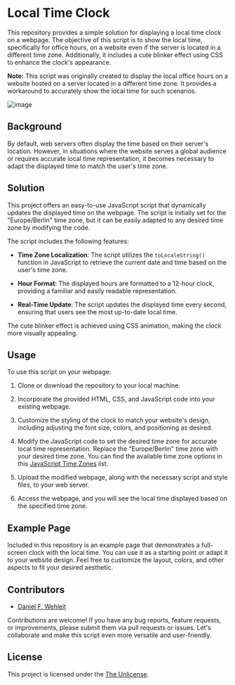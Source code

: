 # Local Time Clock

This repository provides a simple solution for displaying a local time clock on a webpage. The objective of this script is to show the local time, specifically for office hours, on a website even if the server is located in a different time zone. Additionally, it includes a cute blinker effect using CSS to enhance the clock's appearance.

**Note:** This script was originally created to display the local office hours on a website hosted on a server located in a different time zone. It provides a workaround to accurately show the local time for such scenarios.

![image](https://github.com/1xn/localtime-webclock/blob/main/screenshot.gif?raw=true)

## Background

By default, web servers often display the time based on their server's location. However, in situations where the website serves a global audience or requires accurate local time representation, it becomes necessary to adapt the displayed time to match the user's time zone.

## Solution

This project offers an easy-to-use JavaScript script that dynamically updates the displayed time on the webpage. The script is initially set for the "Europe/Berlin" time zone, but it can be easily adapted to any desired time zone by modifying the code.

The script includes the following features:

- **Time Zone Localization**: The script utilizes the `toLocaleString()` function in JavaScript to retrieve the current date and time based on the user's time zone.

- **Hour Format**: The displayed hours are formatted to a 12-hour clock, providing a familiar and easily readable representation.

- **Real-Time Update**: The script updates the displayed time every second, ensuring that users see the most up-to-date local time.

The cute blinker effect is achieved using CSS animation, making the clock more visually appealing.

## Usage

To use this script on your webpage:

1. Clone or download the repository to your local machine.

2. Incorporate the provided HTML, CSS, and JavaScript code into your existing webpage.

3. Customize the styling of the clock to match your website's design, including adjusting the font size, colors, and positioning as desired.

4. Modify the JavaScript code to set the desired time zone for accurate local time representation. Replace the "Europe/Berlin" time zone with your desired time zone. You can find the available time zone options in this [JavaScript Time Zones](https://en.wikipedia.org/wiki/List_of_tz_database_time_zones) list.

5. Upload the modified webpage, along with the necessary script and style files, to your web server.

6. Access the webpage, and you will see the local time displayed based on the specified time zone.

## Example Page

Included in this repository is an example page that demonstrates a full-screen clock with the local time. You can use it as a starting point or adapt it to your website design. Feel free to customize the layout, colors, and other aspects to fit your desired aesthetic.

## Contributors

- [Daniel F. Wehleit](https://github.com/1xn)

Contributions are welcome! If you have any bug reports, feature requests, or improvements, please submit them via pull requests or issues. Let's collaborate and make this script even more versatile and user-friendly.

## License

This project is licensed under the [The Unlicense](LICENSE).
